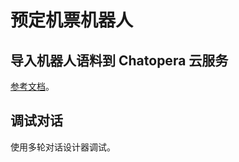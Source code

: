 # 预定机票机器人

## 导入机器人语料到 Chatopera 云服务

[参考文档](https://github.com/chatopera/chatbot-samples?tab=readme-ov-file#%E4%BD%BF%E7%94%A8-cli-%E5%AF%BC%E5%85%A5%E7%A4%BA%E4%BE%8B%E7%A8%8B%E5%BA%8F)。

## 调试对话

使用多轮对话设计器调试。

